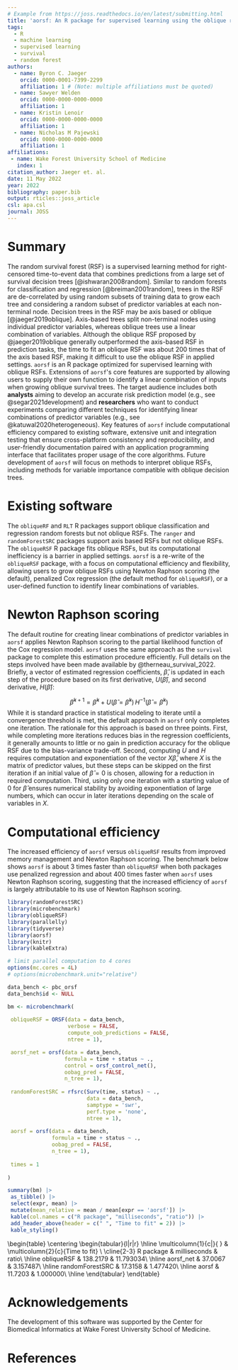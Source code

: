 ```yaml
---
# Example from https://joss.readthedocs.io/en/latest/submitting.html
title: 'aorsf: An R package for supervised learning using the oblique random survival forest'
tags:
  - R
  - machine learning
  - supervised learning
  - survival
  - random forest
authors:
  - name: Byron C. Jaeger
    orcid: 0000-0001-7399-2299
    affiliation: 1 # (Note: multiple affiliations must be quoted)
  - name: Sawyer Welden
    orcid: 0000-0000-0000-0000
    affiliation: 1
  - name: Kristin Lenoir
    orcid: 0000-0000-0000-0000
    affiliation: 1
  - name: Nicholas M Pajewski
    orcid: 0000-0000-0000-0000
    affiliation: 1
affiliations:
 - name: Wake Forest University School of Medicine
   index: 1
citation_author: Jaeger et. al.
date: 11 May 2022
year: 2022
bibliography: paper.bib
output: rticles::joss_article
csl: apa.csl
journal: JOSS
---
```


# Summary

The random survival forest (RSF) is a supervised learning method for right-censored time-to-event data that combines predictions from a large set of survival decision trees [@ishwaran2008random]. Similar to random forests for classification and regression [@breiman2001random], trees in the RSF are de-correlated by using random subsets of training data to grow each tree and considering a random subset of predictor variables at each non-terminal node. Decision trees in the RSF may be axis based or oblique [@jaeger2019oblique]. Axis-based trees split non-terminal nodes using individual predictor variables, whereas oblique trees use a linear combination of variables. Although the oblique RSF proposed by @jaeger2019oblique generally outperformed the axis-based RSF in prediction tasks, the time to fit an oblique RSF was about 200 times that of the axis based RSF, making it difficult to use the oblique RSF in applied settings. 
``aorsf`` is an R package optimized for supervised learning with oblique RSFs. Extensions of ``aorsf``'s core features are supported by allowing users to supply their own function to identify a linear combination of inputs when growing oblique survival trees. The target audience includes both __analysts__ aiming to develop an accurate risk prediction model (e.g., see @segar2021development) and __researchers__ who want to conduct experiments comparing different techniques for identifying linear combinations of predictor variables (e.g., see @katuwal2020heterogeneous). Key features of ``aorsf`` include computational efficiency compared to existing software, extensive unit and integration testing that ensure cross-platform consistency and reproducibility, and user-friendly documentation paired with an application programming interface that facilitates proper usage of the core algorithms. Future development of ``aorsf`` will focus on  methods to interpret oblique RSFs, including methods for variable importance compatible with oblique decision trees.

# Existing software 

The `obliqueRF` and `RLT` R packages support oblique classification and regression random forests but not oblique RSFs. The `ranger` and `randomForestSRC` packages support axis based RSFs but not oblique RSFs. The ``obliqueRSF`` R package fits oblique RSFs, but its computational inefficiency is a barrier in applied settings. ``aorsf`` is a re-write of the `obliqueRSF` package, with a focus on computational efficiency and flexibility, allowing users to grow oblique RSFs using Newton Raphson scoring (the default), penalized Cox regression (the default method for `obliqueRSF`), or a user-defined function to identify linear combinations of variables. 

# Newton Raphson scoring

The default routine for creating linear combinations of predictor variables in ``aorsf`` applies Newton Raphson scoring to the partial likelihood function of the Cox regression model. ``aorsf`` uses the same approach as the `survival` package to complete this estimation procedure efficiently. Full details on the steps involved have been made available by @therneau_survival_2022. Briefly, a vector of estimated regression coefficients, $\hat{\beta}$, is updated in each step of the procedure based on its first derivative, $U(\hat{\beta})$, and second derivative, $H(\hat{\beta})$: 

$$ \hat{\beta}^{k+1} =  \hat{\beta}^{k} + U(\hat{\beta} = \hat{\beta}^{k})\, H^{-1}(\hat{\beta} = \hat{\beta}^{k})$$
While it is standard practice in statistical modeling to iterate until a convergence threshold is met, the default approach in ``aorsf`` only completes one iteration. The rationale for this approach is based on three points. First, while completing more iterations reduces bias in the regression coefficients, it generally amounts to little or no gain in prediction accuracy for the oblique RSF due to the bias-variance trade-off. Second, computing $U$ and $H$ requires computation and exponentiation of the vector $X\hat{\beta}$, where $X$ is the matrix of predictor values, but these steps can be skipped on the first iteration if an initial value of $\hat{\beta} = 0$ is chosen, allowing for a reduction in required computation. Third, using only one iteration with a starting value of 0 for $\hat{\beta}$ ensures numerical stability by avoiding exponentiation of large numbers, which can occur in later iterations depending on the scale of variables in $X$.

# Computational efficiency

The increased efficiency of ``aorsf`` versus `obliqueRSF` results from improved memory management and Newton Raphson scoring. The benchmark below shows ``aorsf`` is about 3 times faster than `obliqueRSF` when both packages use penalized regression and about 400 times faster when ``aorsf`` uses Newton Raphson scoring, suggesting that the increased efficiency of ``aorsf`` is largely attributable to its use of Newton Raphson scoring.


```r
library(randomForestSRC)
library(microbenchmark)
library(obliqueRSF)
library(parallelly)
library(tidyverse)
library(aorsf)
library(knitr)
library(kableExtra)

# limit parallel computation to 4 cores
options(mc.cores = 4L)
# options(microbenchmark.unit="relative")

data_bench <- pbc_orsf
data_bench$id <- NULL

bm <- microbenchmark(
 
 obliqueRSF = ORSF(data = data_bench,
                   verbose = FALSE,
                   compute_oob_predictions = FALSE,
                   ntree = 1),

 aorsf_net = orsf(data = data_bench,
                  formula = time + status ~ .,
                  control = orsf_control_net(),
                  oobag_pred = FALSE,
                  n_tree = 1),
 
 randomForestSRC = rfsrc(Surv(time, status) ~ ., 
                         data = data_bench, 
                         samptype = 'swr',
                         perf.type = 'none',
                         ntree = 1),
 
 aorsf = orsf(data = data_bench,
              formula = time + status ~ .,
              oobag_pred = FALSE,
              n_tree = 1),
 
 times = 1
 
)

summary(bm) |> 
 as_tibble() |> 
 select(expr, mean) |> 
 mutate(mean_relative = mean / mean[expr == 'aorsf']) |> 
 kable(col.names = c("R package", "milliseconds", "ratio")) |> 
 add_header_above(header = c(" ", "Time to fit" = 2)) |> 
 kable_styling()
```

\begin{table}
\centering
\begin{tabular}{l|r|r}
\hline
\multicolumn{1}{c|}{ } & \multicolumn{2}{c}{Time to fit} \\
\cline{2-3}
R package & milliseconds & ratio\\
\hline
obliqueRSF & 138.2179 & 11.793034\\
\hline
aorsf\_net & 37.0067 & 3.157487\\
\hline
randomForestSRC & 17.3158 & 1.477420\\
\hline
aorsf & 11.7203 & 1.000000\\
\hline
\end{tabular}
\end{table}


# Acknowledgements

The development of this software was supported by the Center for Biomedical Informatics at Wake Forest University School of Medicine.

# References
